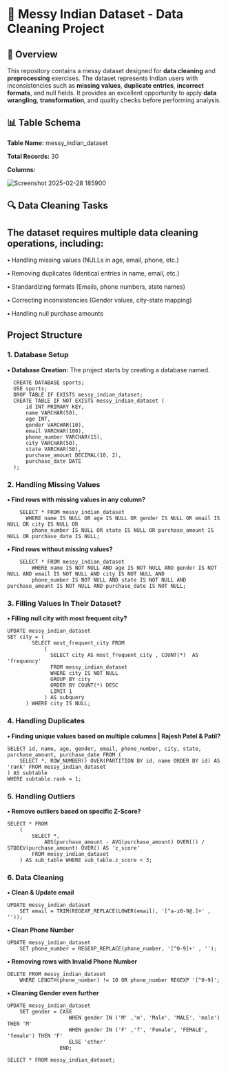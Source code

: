 # 🧹 Messy Indian Dataset - Data Cleaning Project
## 📌 Overview
This repository contains a messy dataset designed for **data cleaning** and **preprocessing** exercises. The dataset represents Indian users with inconsistencies such as **missing values**, **duplicate entries**, **incorrect formats**, and null fields. It provides an excellent opportunity to apply **data wrangling**, **transformation**, and quality checks before performing analysis.

## 📊 Table Schema

**Table Name:** messy_indian_dataset

**Total Records:** 30

**Columns:**

![Screenshot 2025-02-28 185900](https://github.com/user-attachments/assets/e2ae2ccd-fbda-4c21-b191-7292dcf331b0)
## 🔍 Data Cleaning Tasks
## The dataset requires multiple data cleaning operations, including:
**•** Handling missing values (NULLs in age, email, phone, etc.)

**•** Removing duplicates (Identical entries in name, email, etc.)

**•** Standardizing formats (Emails, phone numbers, state names)

**•** Correcting inconsistencies (Gender values, city-state mapping)

**•** Handling null purchase amounts

## Project Structure

### **1. Database Setup**
   **•** **Database Creation:** The project starts by creating a database named.

   
      CREATE DATABASE sports;
      USE sports;
      DROP TABLE IF EXISTS messy_indian_dataset;
      CREATE TABLE IF NOT EXISTS messy_indian_dataset (
          id INT PRIMARY KEY,
          name VARCHAR(50),
          age INT,
          gender VARCHAR(10),
          email VARCHAR(100),
          phone_number VARCHAR(15),
          city VARCHAR(50),
          state VARCHAR(50),
          purchase_amount DECIMAL(10, 2),
          purchase_date DATE
      );
### **2. Handling Missing Values**
  **• Find rows with missing values in any column?**
       
        SELECT * FROM messy_indian_dataset 
          WHERE name IS NULL OR age IS NULL OR gender IS NULL OR email IS NULL OR city IS NULL OR
            phone_number IS NULL OR state IS NULL OR purchase_amount IS NULL OR purchase_date IS NULL;

  **• Find rows without missing values?**
  
        SELECT * FROM messy_indian_dataset 
        	WHERE name IS NOT NULL AND age IS NOT NULL AND gender IS NOT NULL AND email IS NOT NULL AND city IS NOT NULL AND
            phone_number IS NOT NULL AND state IS NOT NULL AND purchase_amount IS NOT NULL AND purchase_date IS NOT NULL;
 
### **3. Filling Values In Their Dataset?**
  **• Filling null city with most frequent city?**

    UPDATE messy_indian_dataset 
    SET city = (			
            SELECT most_frequent_city FROM
                (
                  SELECT city AS most_frequent_city , COUNT(*)  AS 'frequency' 
                  FROM messy_indian_dataset
                  WHERE city IS NOT NULL
                  GROUP BY city
                  ORDER BY COUNT(*) DESC
                  LIMIT 1
                ) AS subquery
          ) WHERE city IS NULL;

### **4. Handling Duplicates**
**• Finding unique values based on multiple columns | Rajesh Patel & Patil?**

    SELECT id, name, age, gender, email, phone_number, city, state, purchase_amount, purchase_date FROM (
        SELECT *, ROW_NUMBER() OVER(PARTITION BY id, name ORDER BY id) AS 'rank' FROM messy_indian_dataset
    ) AS subtable
    WHERE subtable.rank = 1;

### **5. Handling Outliers**
**• Remove outliers based on specific Z-Score?**

    SELECT * FROM
        (
            SELECT *, 
                ABS(purchase_amount - AVG(purchase_amount) OVER()) / STDDEV(purchase_amount) OVER() AS 'z_score'
            FROM messy_indian_dataset
        ) AS sub_table WHERE sub_table.z_score < 3;

### **6. Data Cleaning**

**• Clean & Update email**
  
    UPDATE messy_indian_dataset 
        SET email = TRIM(REGEXP_REPLACE(LOWER(email), '[^a-z0-9@.]+' , ''));
  

**• Clean Phone Number**

    UPDATE messy_indian_dataset 
        SET phone_number = REGEXP_REPLACE(phone_number, '[^0-9]+' , '');

**• Removing rows with Invalid Phone Number**
  
    DELETE FROM messy_indian_dataset
        WHERE LENGTH(phone_number) != 10 OR phone_number REGEXP '[^0-9]';

**• Cleaning Gender even further**

    UPDATE messy_indian_dataset
        SET gender = CASE
                        WHEN gender IN ('M' ,'m', 'Male', 'MALE', 'male') THEN 'M'
                        WHEN gender IN ('F' ,'f', 'Female', 'FEMALE', 'female') THEN 'F'
                        ELSE 'other'
                     END;
    
    SELECT * FROM messy_indian_dataset;
